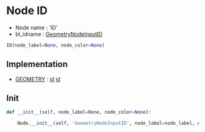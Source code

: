 # Node ID

- Node name : 'ID'
- bl_idname : [GeometryNodeInputID](https://docs.blender.org/api/current/bpy.types.GeometryNodeInputID.html)


``` python
ID(node_label=None, node_color=None)
```
## Implementation

- [GEOMETRY](/docs/GeoNodes/socket_GEOMETRY.md) : [id](/docs/GeoNodes/socket_GEOMETRY.md#id) [id](/docs/GeoNodes/socket_GEOMETRY.md#id)

## Init

``` python
def __init__(self, node_label=None, node_color=None):

    Node.__init__(self, 'GeometryNodeInputID', node_label=node_label, node_color=node_color)
```
